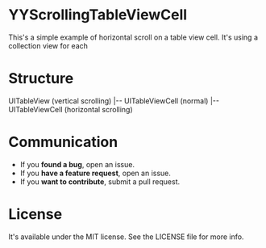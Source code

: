 YYScrollingTableViewCell
========================

This's a simple example of horizontal scroll on a table view cell. It's using a collection view for each

# Structure


UITableView (vertical scrolling)
  |-- UITableViewCell (normal)
  |-- UITableViewCell (horizontal scrolling)

# Communication

- If you **found a bug**, open an issue.
- If you **have a feature request**, open an issue.
- If you **want to contribute**, submit a pull request.

# License

It's available under the MIT license. See the LICENSE file for more info.
